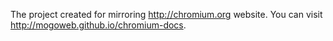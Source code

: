 The project created for mirroring http://chromium.org website. You can visit http://mogoweb.github.io/chromium-docs.
